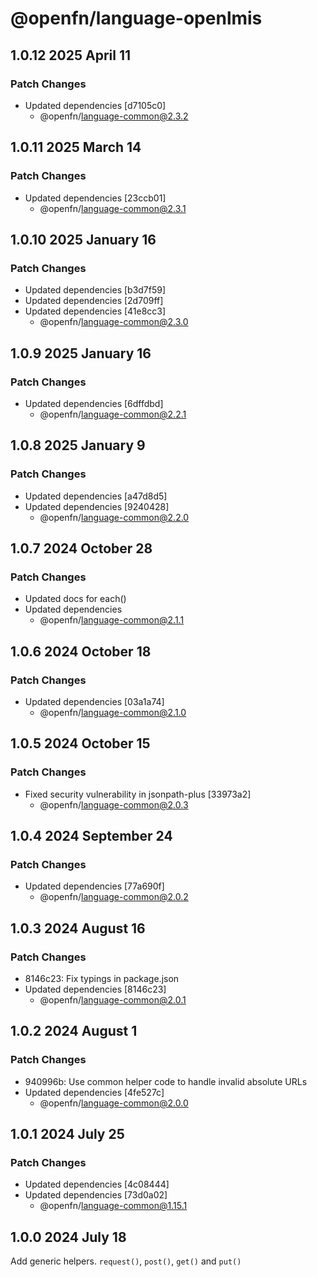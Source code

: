 # @openfn/language-openlmis

## 1.0.12 2025 April 11

### Patch Changes

* Updated dependencies \[d7105c0]
  * @openfn/language-common@2.3.2

## 1.0.11 2025 March 14

### Patch Changes

* Updated dependencies \[23ccb01]
  * @openfn/language-common@2.3.1

## 1.0.10 2025 January 16

### Patch Changes

* Updated dependencies \[b3d7f59]
* Updated dependencies \[2d709ff]
* Updated dependencies \[41e8cc3]
  * @openfn/language-common@2.3.0

## 1.0.9 2025 January 16

### Patch Changes

* Updated dependencies \[6dffdbd]
  * @openfn/language-common@2.2.1

## 1.0.8 2025 January 9

### Patch Changes

* Updated dependencies \[a47d8d5]
* Updated dependencies \[9240428]
  * @openfn/language-common@2.2.0

## 1.0.7 2024 October 28

### Patch Changes

* Updated docs for each()
* Updated dependencies
  * @openfn/language-common@2.1.1

## 1.0.6 2024 October 18

### Patch Changes

* Updated dependencies \[03a1a74]
  * @openfn/language-common@2.1.0

## 1.0.5 2024 October 15

### Patch Changes

* Fixed security vulnerability in jsonpath-plus \[33973a2]
  * @openfn/language-common@2.0.3

## 1.0.4 2024 September 24

### Patch Changes

* Updated dependencies \[77a690f]
  * @openfn/language-common@2.0.2

## 1.0.3 2024 August 16

### Patch Changes

* 8146c23: Fix typings in package.json
* Updated dependencies \[8146c23]
  * @openfn/language-common@2.0.1

## 1.0.2 2024 August 1

### Patch Changes

* 940996b: Use common helper code to handle invalid absolute URLs
* Updated dependencies \[4fe527c]
  * @openfn/language-common@2.0.0

## 1.0.1 2024 July 25

### Patch Changes

* Updated dependencies \[4c08444]
* Updated dependencies \[73d0a02]
  * @openfn/language-common@1.15.1

## 1.0.0 2024 July 18

Add generic helpers. `request()`, `post()`, `get()` and `put()`
